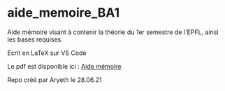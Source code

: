 # aide_memoire_BA1
Aide mémoire visant à contenir la théorie du 1er semestre de l'EPFL, ainsi les bases requises.

Ecrit en LaTeX sur VS Code

Le pdf est disponible ici : [Aide mémoire](https://github.com/Aryeth/aide_memoire_BA1/blob/main/Aide%20m%C3%A9more/aidememoire2021.pdf)

Repo créé par Aryeth le 28.06.21
